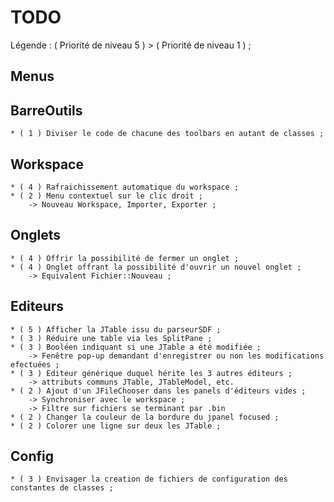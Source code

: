 TODO
====

Légende : ( Priorité de niveau 5 ) > ( Priorité de niveau 1 ) ;

Menus
-----

BarreOutils
-----------
	* ( 1 ) Diviser le code de chacune des toolbars en autant de classes ; 

Workspace
---------
	* ( 4 ) Rafraichissement automatique du workspace ;
	* ( 2 ) Menu contextuel sur le clic droit ;
		-> Nouveau Workspace, Importer, Exporter ;

Onglets
-------
	* ( 4 ) Offrir la possibilité de fermer un onglet ;
	* ( 4 ) Onglet offrant la possibilité d'ouvrir un nouvel onglet ;
		-> Equivalent Fichier::Nouveau ;
		
Editeurs
--------
	* ( 5 ) Afficher la JTable issu du parseurSDF ;
	* ( 3 ) Réduire une table via les SplitPane ;
	* ( 3 ) Booléen indiquant si une JTable a été modifiée ;
		-> Fenêtre pop-up demandant d'enregistrer ou non les modifications efectuées ;
	* ( 3 ) Editeur générique duquel hérite les 3 autres éditeurs ;
		-> attributs communs JTable, JTableModel, etc.
	* ( 2 ) Ajout d'un JFileChooser dans les panels d'éditeurs vides ;
 		-> Synchroniser avec le workspace ;
		-> Filtre sur fichiers se terminant par .bin
	* ( 2 ) Changer la couleur de la bordure du jpanel focused ;
	* ( 2 ) Colorer une ligne sur deux les JTable ;

Config
------ 
	* ( 3 ) Envisager la creation de fichiers de configuration des constantes de classes ;
		
		
